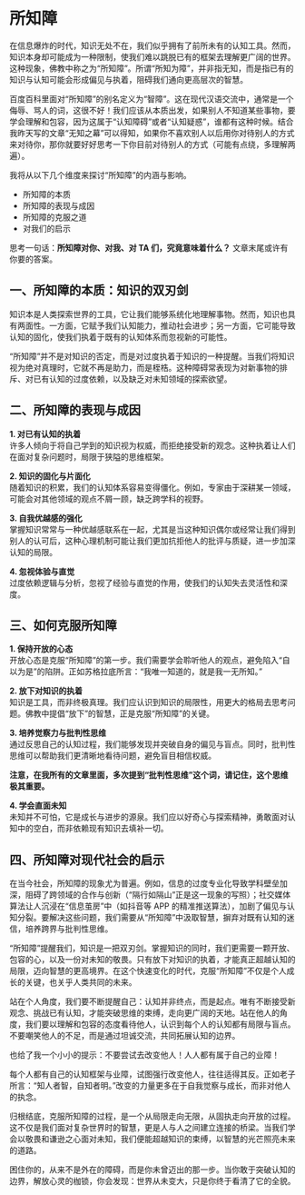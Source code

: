 # 所知障

在信息爆炸的时代，知识无处不在，我们似乎拥有了前所未有的认知工具。然而，知识本身却可能成为一种限制，使我们难以跳脱已有的框架去理解更广阔的世界。这种现象，佛教中称之为“所知障”。所谓“所知为障”，并非指无知，而是指已有的知识与认知可能会形成偏见与执着，阻碍我们通向更高层次的智慧。

百度百科里面对“所知障”的别名定义为“智障”。这在现代汉语交流中，通常是一个侮辱、骂人的词，这很不好！我们应该从本质出发，如果别人不知道某些事物，要学会理解和包容，因为这属于“认知障碍”或者“认知疑惑”，谁都有这种时候。结合我昨天写的文章“无知之幕”可以得知，如果你不喜欢别人以后用你对待别人的方式来对待你，那你就要好好思考一下你目前对待别人的方式（可能有点绕，多理解两遍）。

我将从以下几个维度来探讨“所知障”的内涵与影响。

- 所知障的本质
- 所知障的表现与成因
- 所知障的克服之道
- 对我们的启示

思考一句话：**所知障对你、对我、对 TA 们，究竟意味着什么？** 文章末尾或许有你要的答案。

## 一、所知障的本质：知识的双刃剑

知识本是人类探索世界的工具，它让我们能够系统化地理解事物。然而，知识也具有两面性。一方面，它赋予我们认知能力，推动社会进步；另一方面，它可能导致认知的固化，使我们执着于既有的认知体系而忽视新的可能性。

“所知障”并不是对知识的否定，而是对过度执着于知识的一种提醒。当我们将知识视为绝对真理时，它就不再是助力，而是桎梏。这种障碍常表现为对新事物的排斥、对已有认知的过度依赖，以及缺乏对未知领域的探索欲望。

## 二、所知障的表现与成因

**1. 对已有认知的执着**  
许多人倾向于将自己学到的知识视为权威，而拒绝接受新的观念。这种执着让人们在面对复杂问题时，局限于狭隘的思维框架。

**2. 知识的固化与片面化**  
随着知识的积累，我们的认知体系容易变得僵化。例如，专家由于深耕某一领域，可能会对其他领域的观点不屑一顾，缺乏跨学科的视野。

**3. 自我优越感的强化**  
掌握知识常常与一种优越感联系在一起，尤其是当这种知识偶尔或经常让我们得到别人的认可后，这种心理机制可能让我们更加抗拒他人的批评与质疑，进一步加深认知的局限。

**4. 忽视体验与直觉**  
过度依赖逻辑与分析，忽视了经验与直觉的作用，使我们的认知失去灵活性和深度。

## 三、如何克服所知障

**1. 保持开放的心态**  
开放心态是克服“所知障”的第一步。我们需要学会聆听他人的观点，避免陷入“自以为是”的陷阱。正如苏格拉底所言：“我唯一知道的，就是我一无所知。”

**2. 放下对知识的执着**  
知识是工具，而非终极真理。我们应认识到知识的局限性，用更大的格局去思考问题。佛教中提倡“放下”的智慧，正是克服“所知障”的关键。

**3. 培养觉察力与批判性思维**  
通过反思自己的认知过程，我们能够发现并突破自身的偏见与盲点。同时，批判性思维可以帮助我们更清晰地看待问题，避免盲目相信权威。

**注意，在我所有的文章里面，多次提到“批判性思维”这个词，请记住，这个思维极其重要。**

**4. 学会直面未知**  
未知并不可怕，它是成长与进步的源泉。我们应以好奇心与探索精神，勇敢面对认知中的空白，而非依赖现有知识去填补一切。

## 四、所知障对现代社会的启示

在当今社会，所知障的现象尤为普遍。例如，信息的过度专业化导致学科壁垒加深，阻碍了跨领域的合作与创新（“隔行如隔山”正是这一现象的写照）；社交媒体算法让人沉浸在“信息茧房”中（如抖音等 APP 的精准推送算法），加剧了偏见与认知分裂。要解决这些问题，我们需要从“所知障”中汲取智慧，摒弃对既有认知的迷信，培养跨界与批判性思维。

“所知障”提醒我们，知识是一把双刃剑。掌握知识的同时，我们更需要一颗开放、包容的心，以及一份对未知的敬畏。只有放下对知识的执着，才能真正超越认知的局限，迈向智慧的更高境界。在这个快速变化的时代，克服“所知障”不仅是个人成长的关键，也关乎人类共同的未来。

站在个人角度，我们要不断提醒自己：认知并非终点，而是起点。唯有不断接受新观念、挑战已有认知，才能突破思维的束缚，走向更广阔的天地。站在他人的角度，我们要以理解和包容的态度看待他人，认识到每个人的认知都有局限与盲点。不要嘲笑他人的不足，而是通过坦诚交流，共同拓展认知的边界。

也给了我一个小小的提示：不要尝试去改变他人！人人都有属于自己的业障！

每个人都有自己的认知框架与业障，试图强行改变他人，往往适得其反。正如老子所言：“知人者智，自知者明。”改变的力量更多在于自我觉察与成长，而非对他人的执念。

归根结底，克服所知障的过程，是一个从局限走向无限，从固执走向开放的过程。这不仅是我们面对复杂世界时的智慧，更是人与人之间建立连接的桥梁。当我们学会以敬畏和谦逊之心面对未知，我们便能超越知识的束缚，以智慧的光芒照亮未来的道路。

困住你的，从来不是外在的障碍，而是你未曾迈出的那一步。当你敢于突破认知的边界，解放心灵的枷锁，你会发现：世界从未变大，只是你终于看清了它的全貌。
